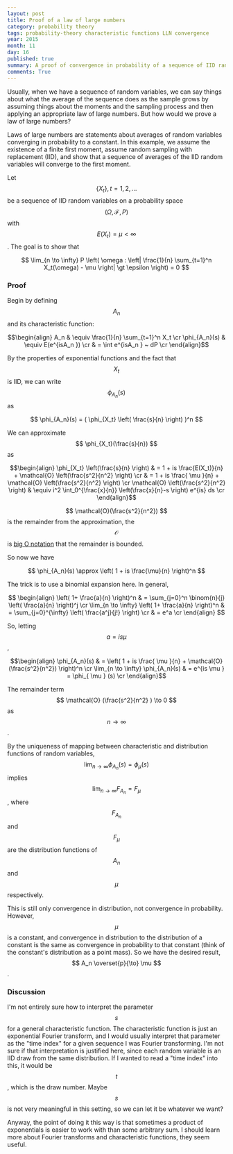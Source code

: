 ```yaml
---
layout: post
title: Proof of a law of large numbers
category: probability theory
tags: probability-theory characteristic functions LLN convergence
year: 2015
month: 11
day: 16
published: true
summary: A proof of convergence in probability of a sequence of IID random variables using characteristic functions. A first moment is assumed to exist, but nothing else.
comments: True
---
```


Usually, when we have a sequence of random variables, we can say things about what the average of the sequence does as the sample grows by assuming things about the moments and the sampling process and then applying an appropriate law of large numbers. But how would we prove a law of large numbers?

Laws of large numbers are statements about averages of random variables converging in probability to a constant. In this example, we assume the existence of a finite first moment, assume random sampling with replacement (IID), and show that a sequence of averages of the IID random variables will converge to the first moment.

Let $$ \{X_t\}, t=1,2,... $$ be a sequence of IID random variables on a probability space $$ ( \Omega, \mathcal{F}, P ) $$ with $$ E(X_t) = \mu \lt \infty $$. The goal is to show that 

$$ \lim_{n \to \infty} P \left( \omega : \left| \frac{1}{n} \sum_{t=1}^n X_t(\omega) - \mu \right| \gt \epsilon \right) = 0 $$

### Proof

Begin by defining $$ A_n $$ and its characteristic function:

$$\begin{align}
A_n & \equiv \frac{1}{n} \sum_{t=1}^n X_t \cr
\phi_{A_n}(s) & \equiv E(e^{isA_n }) \cr
& = \int e^{isA_n } ~ dP \cr
\end{align}$$

By the properties of exponential functions and the fact that $$ X_t $$ is IID, we can write $$ \phi_{A_n}(s) $$ as

$$ \phi_{A_n}(s) =  ( \phi_{X_t} \left( \frac{s}{n} \right) )^n $$

We can approximate $$ \phi_{X_t}(\frac{s}{n}) $$ as

$$\begin{align}
 \phi_{X_t} \left(\frac{s}{n} \right) & = 1 + is \frac{E(X_t)}{n} + \mathcal{O} \left(\frac{s^2}{n^2} \right) \cr
 & = 1 + is \frac{ \mu }{n} + \mathcal{O} \left(\frac{s^2}{n^2} \right) \cr
 \mathcal{O} \left(\frac{s^2}{n^2} \right) & \equiv i^2 \int_0^{\frac{x}{n}} \left(\frac{x}{n}-s \right) e^{is} ds \cr
\end{align}$$

$$ \mathcal{O}(\frac{s^2}{n^2}) $$ is the remainder from the approximation, the $$ \mathcal{O} $$ is [big O notation](https://en.wikipedia.org/wiki/Big_O_notation) that the remainder is bounded.

So now we have

$$ \phi_{A_n}(s) \approx \left( 1 + is \frac{\mu}{n} \right)^n $$

The trick is to use a binomial expansion here. In general,

$$ \begin{align}
\left( 1+ \frac{a}{n} \right)^n & = \sum_{j=0}^n \binom{n}{j} \left( \frac{a}{n} \right)^j \cr
\lim_{n \to \infty} \left( 1+ \frac{a}{n} \right)^n & = \sum_{j=0}^{\infty} \left( \frac{a^j}{j!} \right) \cr
& = e^a \cr
\end{align} $$

So, letting $$ a = is \mu $$,

$$\begin{align}
\phi_{A_n}(s) & = \left( 1 + is \frac{ \mu }{n} + \mathcal{O}(\frac{s^2}{n^2}) \right)^n \cr
 \lim_{n \to \infty} \phi_{A_n}(s) & = e^{is \mu } = \phi_{ \mu } (s) \cr
\end{align}$$

The remainder term $$ \mathcal{O} (\frac{s^2}{n^2} ) \to 0 $$ as $$n \to \infty$$.

By the uniqueness of mapping between characteristic and distribution functions of random variables, $$ \lim_{n \to \infty} \phi_{A_n}(s) = \phi_{ \mu }(s) $$ implies $$ \lim_{n \to \infty} F_{A_n} = F_{ \mu } $$, where $$ F_{A_n} $$ and $$ F_{ \mu } $$ are the distribution functions of $$ A_n $$ and $$ \mu $$ respectively.

This is still only convergence in distribution, not convergence in probability. However, $$ \mu $$ is a constant, and convergence in distribution to the distribution of a constant is the same as convergence in probability to that constant (think of the constant's distribution as a point mass). So we have the desired result, $$ A_n \overset{p}{\to} \mu $$.

### Discussion

I'm not entirely sure how to interpret the parameter $$s$$ for a general characteristic function. The characteristic function is just an exponential Fourier transform, and I would usually interpret that parameter as the "time index" for a given sequence I was Fourier transforming. I'm not sure if that interpretation is justified here, since each random variable is an IID draw from the same distribution. If I wanted to read a "time index" into this, it would be $$ t$$, which is the draw number. Maybe $$s$$ is not very meaningful in this setting, so we can let it be whatever we want?

Anyway, the point of doing it this way is that sometimes a product of exponentials is easier to work with than some arbitrary sum. I should learn more about Fourier transforms and characteristic functions, they seem useful.